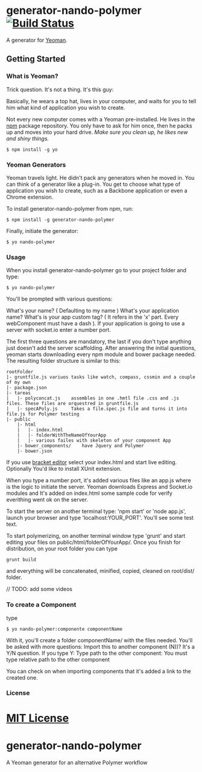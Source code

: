 # generator-nando-polymer [![Build Status](https://secure.travis-ci.org/someuser/generator-nando-polymer.png?branch=master)](https://travis-ci.org/someuser/generator-nando-polymer)

A generator for [Yeoman](http://yeoman.io).

## Getting Started

### What is Yeoman?

Trick question. It's not a thing. It's this guy:

Basically, he wears a top hat, lives in your computer, and waits for you to tell him what kind of application you wish to create.

Not every new computer comes with a Yeoman pre-installed. He lives in the [npm](https://npmjs.org) package repository. You only have to ask for him once, then he packs up and moves into your hard drive. *Make sure you clean up, he likes new and shiny things.*

```
$ npm install -g yo
```

### Yeoman Generators

Yeoman travels light. He didn't pack any generators when he moved in. You can think of a generator like a plug-in. You get to choose what type of application you wish to create, such as a Backbone application or even a Chrome extension.

To install generator-nando-polymer from npm, run:

```
$ npm install -g generator-nando-polymer
```

Finally, initiate the generator:

```
$ yo nando-polymer
```

### Usage

When you install generator-nando-polymer go to your project folder and type: 

```
$ yo nando-polymer
```

You'll be prompted with various questions:

What's your name?	( Defaulting to my name )
What's your application name?
What's is your app custom tag? 	( It refers in <x-component> the 'x' part. Every webComponent must have a dash ).
If your application is going to use a server with socket.io enter a number port.

The first three questions are mandatory, the last if you don't type anything just doesn't add the server scaffolding.
After answering the initial questions, yeoman starts downloading every npm module and bower package needed. The resulting folder structure is similar to this:

	rootFolder
	|- gruntfile.js variuos tasks like watch, compass, cssmin and a couple of my own
	|- package.json 
	|- tareas
	|   |- polyconcat.js    assembles in one .hmtl file .css and .js files. These files are orquestred in gruntfile.js
	|   |- specAPoly.js     Takes a file.spec.js file and turns it into file.js for Polymer testing
	|- public
	    |- html
	    |   |- index.html
	    |   |- folderWithTheNameOfYourApp
	    |   |- various failes with skeleton of your component App
	    |- bower_components/	have Jquery and Polymer
	    |- bower.json

If you use [bracket editor](http:brackets.io) select your index.html and start live editing. Optionally You'd like to install XUnit extension.

When you type a number port, it's added various files like an app.js where is the logic to initiate the server. Yeoman downloads Express and Socket.io modules and It's added on index.html some sample code for verify everithing went ok on the server.

To start the server on another terminal type: 'npm start' or 'node app.js', launch your browser and type 'localhost:YOUR_PORT'. You'll see some test text.

To start polymerizing, on another terminal window type 'grunt' and start editing your files on public/html/folderOfYourApp/. Once you finish for distribution, on your root folder you can type

	grunt build
    
and everything will be concatenated, minified, copied, cleaned on root/dist/ folder.

// TODO: add some videos

### To create a Component

type 

```
$ yo nando-polymer:componente componentName
```

With it, you'll create a folder componentName/ with the files needed. You'll be asked with more questions:
Import this to another component (N))?	It's a Y/N question. If you type Y:
Type path to the other component:		You must type relative path to the other component

You can check on when importing components that it's added a link to the created one.

### License

[MIT License](http://en.wikipedia.org/wiki/MIT_License)
=======
generator-nando-polymer
=======================

A Yeoman generator for an alternative Polymer workflow
